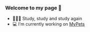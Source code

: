 ### Welcome to my page 👋

- 🙇🏻‍♂️ Study, study and study again
- 💻 I’m currently working on [MyPets](https://github.com/AhmerovDmitry/MyPets "The best app for people and their pets 🐶")

<!--
**AhmerovDmitry/AhmerovDmitry** is a ✨ _special_ ✨ repository because its `README.md` (this file) appears on your GitHub profile.

Here are some ideas to get you started:

- 🔭 I’m currently working on ...
- 🌱 I’m currently learning ...
- 👯 I’m looking to collaborate on ...
- 🤔 I’m looking for help with ...
- 💬 Ask me about ...
- 📫 How to reach me: ...
- 😄 Pronouns: ...
- ⚡ Fun fact: ...
- 🙇🏻‍♂️ Study, study and study again
- 💻 I’m currently working on MyPets (The best app for people and their pets 🐶)
-->
